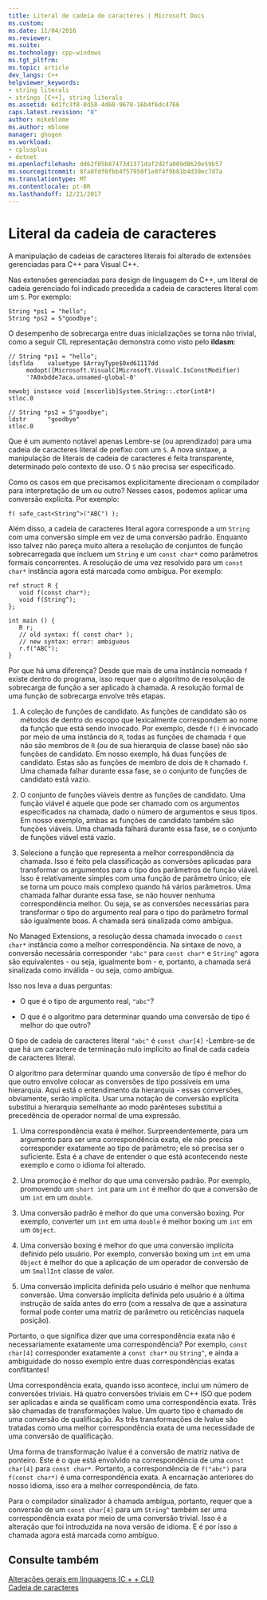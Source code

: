 ```yaml
---
title: Literal de cadeia de caracteres | Microsoft Docs
ms.custom: 
ms.date: 11/04/2016
ms.reviewer: 
ms.suite: 
ms.technology: cpp-windows
ms.tgt_pltfrm: 
ms.topic: article
dev_langs: C++
helpviewer_keywords:
- string literals
- strings [C++], string literals
ms.assetid: 6d1fc3f8-0d58-4d68-9678-16b4f6dc4766
caps.latest.revision: "8"
author: mikeblome
ms.author: mblome
manager: ghogen
ms.workload:
- cplusplus
- dotnet
ms.openlocfilehash: dd62f85b87473d1371daf2d2fa009d8620e59b57
ms.sourcegitcommit: 8fa8fdf0fbb4f57950f1e8f4f9b81b4d39ec7d7a
ms.translationtype: MT
ms.contentlocale: pt-BR
ms.lasthandoff: 12/21/2017
---
```

# <a name="string-literal"></a>Literal da cadeia de caracteres
A manipulação de cadeias de caracteres literais foi alterado de extensões gerenciadas para C++ para Visual C++.  
  
 Nas extensões gerenciadas para design de linguagem do C++, um literal de cadeia gerenciado foi indicado precedida a cadeia de caracteres literal com um `S`. Por exemplo:  
  
```  
String *ps1 = "hello";  
String *ps2 = S"goodbye";  
```  
  
 O desempenho de sobrecarga entre duas inicializações se torna não trivial, como a seguir CIL representação demonstra como visto pelo **ildasm**:  
  
```  
// String *ps1 = "hello";  
ldsflda    valuetype $ArrayType$0xd61117dd  
     modopt([Microsoft.VisualC]Microsoft.VisualC.IsConstModifier)   
     '?A0xbdde7aca.unnamed-global-0'  
  
newobj instance void [mscorlib]System.String::.ctor(int8*)  
stloc.0  
  
// String *ps2 = S"goodbye";  
ldstr      "goodbye"  
stloc.0  
```  
  
 Que é um aumento notável apenas Lembre-se (ou aprendizado) para uma cadeia de caracteres literal de prefixo com um `S`. A nova sintaxe, a manipulação de literais de cadeia de caracteres é feita transparente, determinado pelo contexto de uso. O `S` não precisa ser especificado.  
  
 Como os casos em que precisamos explicitamente direcionam o compilador para interpretação de um ou outro? Nesses casos, podemos aplicar uma conversão explícita. Por exemplo:  
  
```  
f( safe_cast<String^>("ABC") );  
```  
  
 Além disso, a cadeia de caracteres literal agora corresponde a um `String` com uma conversão simple em vez de uma conversão padrão. Enquanto isso talvez não pareça muito altera a resolução de conjuntos de função sobrecarregada que incluem um `String` e um `const char*` como parâmetros formais concorrentes. A resolução de uma vez resolvido para um `const char*` instância agora está marcada como ambígua. Por exemplo:  
  
```  
ref struct R {  
   void f(const char*);  
   void f(String^);  
};  
  
int main () {  
   R r;  
   // old syntax: f( const char* );  
   // new syntax: error: ambiguous  
   r.f("ABC");   
}  
```  
  
 Por que há uma diferença? Desde que mais de uma instância nomeada `f` existe dentro do programa, isso requer que o algoritmo de resolução de sobrecarga de função a ser aplicado à chamada. A resolução formal de uma função de sobrecarga envolve três etapas.  
  
1.  A coleção de funções de candidato. As funções de candidato são os métodos de dentro do escopo que lexicalmente correspondem ao nome da função que está sendo invocado. Por exemplo, desde `f()` é invocado por meio de uma instância do `R`, todas as funções de chamada `f` que não são membros de `R` (ou de sua hierarquia de classe base) não são funções de candidato. Em nosso exemplo, há duas funções de candidato. Estas são as funções de membro de dois de `R` chamado `f`. Uma chamada falhar durante essa fase, se o conjunto de funções de candidato está vazio.  
  
2.  O conjunto de funções viáveis dentre as funções de candidato. Uma função viável é aquele que pode ser chamado com os argumentos especificados na chamada, dado o número de argumentos e seus tipos. Em nosso exemplo, ambas as funções de candidato também são funções viáveis. Uma chamada falhará durante essa fase, se o conjunto de funções viável está vazio.  
  
3.  Selecione a função que representa a melhor correspondência da chamada. Isso é feito pela classificação as conversões aplicadas para transformar os argumentos para o tipo dos parâmetros de função viável. Isso é relativamente simples com uma função de parâmetro único; ele se torna um pouco mais complexo quando há vários parâmetros. Uma chamada falhar durante essa fase, se não houver nenhuma correspondência melhor. Ou seja, se as conversões necessárias para transformar o tipo do argumento real para o tipo do parâmetro formal são igualmente boas. A chamada será sinalizada como ambígua.  
  
 No Managed Extensions, a resolução dessa chamada invocado o `const char*` instância como a melhor correspondência. Na sintaxe de novo, a conversão necessária corresponder `"abc"` para `const char*` e `String^` agora são equivalentes - ou seja, igualmente bom - e, portanto, a chamada será sinalizada como inválida - ou seja, como ambígua.  
  
 Isso nos leva a duas perguntas:  
  
-   O que é o tipo de argumento real, `"abc"`?  
  
-   O que é o algoritmo para determinar quando uma conversão de tipo é melhor do que outro?  
  
 O tipo de cadeia de caracteres literal `"abc"` é `const char[4]` -Lembre-se de que há um caractere de terminação nulo implícito ao final de cada cadeia de caracteres literal.  
  
 O algoritmo para determinar quando uma conversão de tipo é melhor do que outro envolve colocar as conversões de tipo possíveis em uma hierarquia. Aqui está o entendimento da hierarquia - essas conversões, obviamente, serão implícita. Usar uma notação de conversão explícita substitui a hierarquia semelhante ao modo parênteses substitui a precedência de operador normal de uma expressão.  
  
1.  Uma correspondência exata é melhor. Surpreendentemente, para um argumento para ser uma correspondência exata, ele não precisa corresponder exatamente ao tipo de parâmetro; ele só precisa ser o suficiente. Esta é a chave de entender o que está acontecendo neste exemplo e como o idioma foi alterado.  
  
2.  Uma promoção é melhor do que uma conversão padrão. Por exemplo, promovendo um `short int` para um `int` é melhor do que a conversão de um `int` em um `double`.  
  
3.  Uma conversão padrão é melhor do que uma conversão boxing. Por exemplo, converter um `int` em uma `double` é melhor boxing um `int` em um `Object`.  
  
4.  Uma conversão boxing é melhor do que uma conversão implícita definido pelo usuário. Por exemplo, conversão boxing um `int` em uma `Object` é melhor do que a aplicação de um operador de conversão de um `SmallInt` classe de valor.  
  
5.  Uma conversão implícita definida pelo usuário é melhor que nenhuma conversão. Uma conversão implícita definida pelo usuário é a última instrução de saída antes do erro (com a ressalva de que a assinatura formal pode conter uma matriz de parâmetro ou reticências naquela posição).  
  
 Portanto, o que significa dizer que uma correspondência exata não é necessariamente exatamente uma correspondência? Por exemplo, `const char[4]` corresponder exatamente a `const char*` ou `String^`, e ainda a ambiguidade do nosso exemplo entre duas correspondências exatas conflitantes!  
  
 Uma correspondência exata, quando isso acontece, inclui um número de conversões triviais. Há quatro conversões triviais em C++ ISO que podem ser aplicadas e ainda se qualificam como uma correspondência exata. Três são chamadas de transformações lvalue. Um quarto tipo é chamado de uma conversão de qualificação. As três transformações de lvalue são tratadas como uma melhor correspondência exata de uma necessidade de uma conversão de qualificação.  
  
 Uma forma de transformação lvalue é a conversão de matriz nativa de ponteiro. Este é o que está envolvido na correspondência de uma `const char[4]` para `const char*`. Portanto, a correspondência de `f("abc")` para `f(const char*)` é uma correspondência exata. A encarnação anteriores do nosso idioma, isso era a melhor correspondência, de fato.  
  
 Para o compilador sinalizador à chamada ambígua, portanto, requer que a conversão de um `const char[4]` para um `String^` também ser uma correspondência exata por meio de uma conversão trivial. Isso é a alteração que foi introduzida na nova versão de idioma. E é por isso a chamada agora está marcada como ambíguo.  
  
## <a name="see-also"></a>Consulte também  
 [Alterações gerais em linguagens (C + + CLI)](../dotnet/general-language-changes-cpp-cli.md)   
 [Cadeia de caracteres](../windows/string-cpp-component-extensions.md)